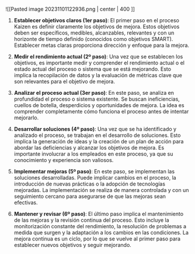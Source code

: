 ![[Pasted image 20231101122936.png | center | 400 ]]

1. **Establecer objetivos claros (1er paso)**: El primer paso en el proceso Kaizen es definir claramente los objetivos de mejora. Estos objetivos deben ser específicos, medibles, alcanzables, relevantes y con un horizonte de tiempo definido (conocidos como objetivos SMART). Establecer metas claras proporciona dirección y enfoque para la mejora.
    
2. **Medir el rendimiento actual (2º paso)**: Una vez que se establecen los objetivos, es importante medir y comprender el rendimiento actual o el estado actual del proceso o sistema que se está mejorando. Esto implica la recopilación de datos y la evaluación de métricas clave que son relevantes para el objetivo de mejora.
    
3. **Analizar el proceso actual (3er paso)**: En este paso, se analiza en profundidad el proceso o sistema existente. Se buscan ineficiencias, cuellos de botella, desperdicios y oportunidades de mejora. La idea es comprender completamente cómo funciona el proceso antes de intentar mejorarlo.
    
4. **Desarrollar soluciones (4º paso)**: Una vez que se ha identificado y analizado el proceso, se trabajan en el desarrollo de soluciones. Esto implica la generación de ideas y la creación de un plan de acción para abordar las deficiencias y alcanzar los objetivos de mejora. Es importante involucrar a los empleados en este proceso, ya que su conocimiento y experiencia son valiosos.
    
5. **Implementar mejoras (5º paso)**: En este paso, se implementan las soluciones desarrolladas. Puede implicar cambios en el proceso, la introducción de nuevas prácticas o la adopción de tecnologías mejoradas. La implementación se realiza de manera controlada y con un seguimiento cercano para asegurarse de que las mejoras sean efectivas.
    
6. **Mantener y revisar (6º paso)**: El último paso implica el mantenimiento de las mejoras y la revisión continua del proceso. Esto incluye la monitorización constante del rendimiento, la resolución de problemas a medida que surgen y la adaptación a los cambios en las condiciones. La mejora continua es un ciclo, por lo que se vuelve al primer paso para establecer nuevos objetivos y seguir mejorando.